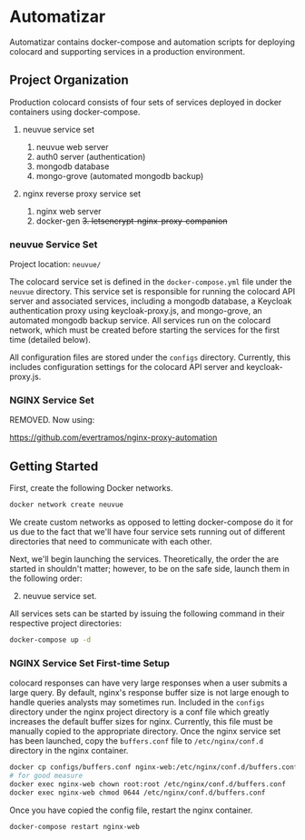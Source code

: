 # Automatizar

Automatizar contains docker-compose and automation scripts for deploying colocard and supporting services in a production environment.

## Project Organization

Production colocard consists of four sets of services deployed in docker containers using docker-compose.

1. neuvue service set
    1. neuvue web server
    2. auth0 server (authentication)
    3. mongodb database
    4. mongo-grove (automated mongodb backup)

3. nginx reverse proxy service set
    1. nginx web server
    2. docker-gen
    ~~3. letsencrypt-nginx-proxy-companion~~


### neuvue Service Set

Project location: `neuvue/`

The colocard service set is defined in the `docker-compose.yml` file under the `neuvue` directory. This service set is responsible for running the colocard API server and associated services, including a mongodb database, a Keycloak authentication proxy using keycloak-proxy.js, and mongo-grove, an automated mongodb backup service. All services run on the colocard network, which must be created before starting the services for the first time (detailed below).

All configuration files are stored under the `configs` directory. Currently, this includes configuration settings for the colocard API server and keycloak-proxy.js.

### NGINX Service Set

REMOVED. Now using:

https://github.com/evertramos/nginx-proxy-automation


## Getting Started

First, create the following Docker networks.

```sh
docker network create neuvue
```

We create custom networks as opposed to letting docker-compose do it for us due to the fact that we'll have four service sets running out of different directories that need to communicate with each other.

Next, we'll begin launching the services. Theoretically, the order the are started in shouldn't matter; however, to be on the safe side, launch them in the following order:

2. neuvue service set.

All services sets can be started by issuing the following command in their respective project directories:

```sh
docker-compose up -d
```

### NGINX Service Set First-time Setup

colocard responses can have very large responses when a user submits a large query. By default, nginx's response buffer size is not large enough to handle queries analysts may sometimes run. Included in the `configs` directory under the nginx project directory is a conf file which greatly increases the default buffer sizes for nginx. Currently, this file must be manually copied to the appropriate directory. Once the nginx service set has been launched, copy the `buffers.conf` file to `/etc/nginx/conf.d` directory in the nginx container.

```sh
docker cp configs/buffers.conf nginx-web:/etc/nginx/conf.d/buffers.conf
# for good measure
docker exec nginx-web chown root:root /etc/nginx/conf.d/buffers.conf
docker exec nginx-web chmod 0644 /etc/nginx/conf.d/buffers.conf
```

Once you have copied the config file, restart the nginx container.

```sh
docker-compose restart nginx-web
```

